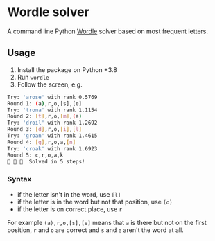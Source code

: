 # Wordle solver
A command line Python [Wordle](https://www.powerlanguage.co.uk/wordle/) solver based on most frequent letters.


## Usage
1. Install the package on Python +3.8
2. Run `wordle`
3. Follow the screen, e.g.
```bash
Try: 'arose' with rank 0.5769
Round 1: (a),r,o,[s],[e]
Try: 'trona' with rank 1.1154
Round 2: [t],r,o,[m],(a)
Try: 'droil' with rank 1.2692
Round 3: [d],r,o,[i],[l]
Try: 'groan' with rank 1.4615
Round 4: [g],r,o,a,[n]
Try: 'croak' with rank 1.6923
Round 5: c,r,o,a,k            
🎉 🎉 🎉  Solved in 5 steps!
```
### Syntax
 - if the letter isn't in the word, use `[l]`
 - if the letter is in the word but not that position, use `(o)`
 - if the letter is on correct place, use `r`

For example `(a),r,o,[s],[e]` means that `a` is there but not on the first position, `r` and `o` are correct
and `s` and `e` aren't the word at all.